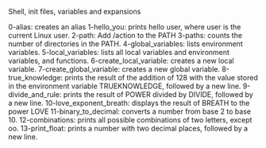 Shell, init files, variables and expansions

0-alias: creates an alias
1-hello_you: prints hello user, where user is the current Linux user.
2-path: Add /action to the PATH
3-paths: counts the number of directories in the PATH.
4-global_variables: lists environment variables.
5-local_variables: lists all local variables and environment variables, and functions.
6-create_local_variable: creates a new local variable.
7-create_global_variable: creates a new global variable.
8-true_knowledge: prints the result of the addition of 128 with the value stored in the environment variable TRUEKNOWLEDGE, followed by a new line.
9-divide_and_rule: prints the result of POWER divided by DIVIDE, followed by a new line.
10-love_exponent_breath: displays the result of BREATH to the power LOVE
11-binary_to_decimal: converts a number from base 2 to base 10.
12-combinations: prints all possible combinations of two letters, except oo.
13-print_float: prints a number with two decimal places, followed by a new line.
